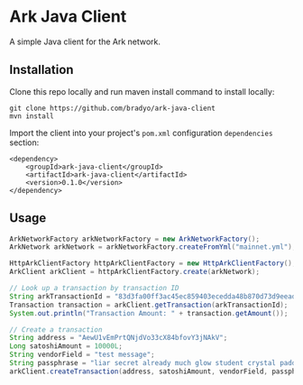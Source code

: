 # Ark Java Client

A simple Java client for the Ark network. 

## Installation

Clone this repo locally and run maven install command to install locally:

```
git clone https://github.com/bradyo/ark-java-client
mvn install
```

Import the client into your project's `pom.xml` configuration `dependencies` 
section:

```
<dependency>
    <groupId>ark-java-client</groupId>
    <artifactId>ark-java-client</artifactId>
    <version>0.1.0</version>
</dependency>
```

## Usage

```java
ArkNetworkFactory arkNetworkFactory = new ArkNetworkFactory();
ArkNetwork arkNetwork = arkNetworkFactory.createFromYml("mainnet.yml");

HttpArkClientFactory httpArkClientFactory = new HttpArkClientFactory();
ArkClient arkClient = httpArkClientFactory.create(arkNetwork);

// Look up a transaction by transaction ID
String arkTransactionId = "83d3fa00ff3ac45ec859403ecedda48b870d73d9eeaddc34a6a8b79556141f43";
Transaction transaction = arkClient.getTransaction(arkTransactionId);
System.out.println("Transaction Amount: " + transaction.getAmount());

// Create a transaction
String address = "AewU1vEmPrtQNjdVo33cX84bfovY3jNAkV";
Long satoshiAmount = 10000L;
String vendorField = "test message";
String passphrase = "liar secret already much glow student crystal paddle refuse add peace onion refuse";
arkClient.createTransaction(address, satoshiAmount, vendorField, passphrase);

```

